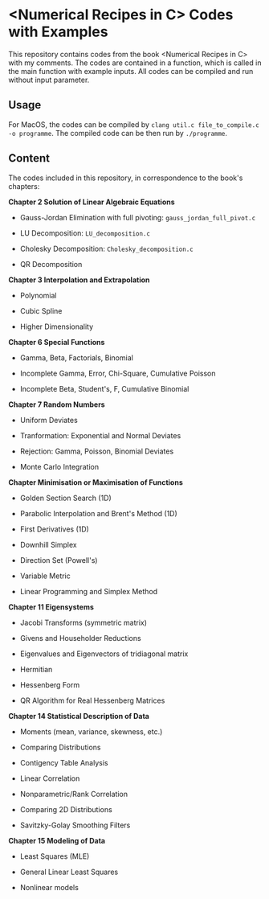 # \<Numerical Recipes in C> Codes with Examples

This repository contains codes from the book \<Numerical Recipes in C> with my comments. The codes are contained in a function, which is called in the
main function with example inputs. All codes can be compiled and run without input parameter.

## Usage

For MacOS, the codes can be compiled by `clang util.c file_to_compile.c -o programme`. The compiled code can be then run by `./programme`.

## Content

The codes included in this repository, in correspondence to the book's chapters:

**Chapter 2 Solution of Linear Algebraic Equations**

- Gauss-Jordan Elimination with full pivoting: `gauss_jordan_full_pivot.c`

- LU Decomposition: `LU_decomposition.c`

- Cholesky Decomposition: `Cholesky_decomposition.c`

- QR Decomposition

**Chapter 3 Interpolation and Extrapolation**

- Polynomial

- Cubic Spline

- Higher Dimensionality

**Chapter 6 Special Functions**

- Gamma, Beta, Factorials, Binomial

- Incomplete Gamma, Error, Chi-Square, Cumulative Poisson

- Incomplete Beta, Student's, F, Cumulative Binomial

**Chapter 7 Random Numbers**

- Uniform Deviates

- Tranformation: Exponential and Normal Deviates

- Rejection: Gamma, Poisson, Binomial Deviates

- Monte Carlo Integration

**Chapter Minimisation or Maximisation of Functions**

- Golden Section Search (1D)

- Parabolic Interpolation and Brent's Method (1D)

- First Derivatives (1D)

- Downhill Simplex

- Direction Set (Powell's)

- Variable Metric

- Linear Programming and Simplex Method

**Chapter 11 Eigensystems**

- Jacobi Transforms (symmetric matrix)

- Givens and Householder Reductions

- Eigenvalues and Eigenvectors of tridiagonal matrix

- Hermitian

- Hessenberg Form

- QR Algorithm for Real Hessenberg Matrices

**Chapter 14 Statistical Description of Data**

- Moments (mean, variance, skewness, etc.)

- Comparing Distributions

- Contigency Table Analysis

- Linear Correlation

- Nonparametric/Rank Correlation

- Comparing 2D Distributions

- Savitzky-Golay Smoothing Filters

**Chapter 15 Modeling of Data**

- Least Squares (MLE)

- General Linear Least Squares

- Nonlinear models
